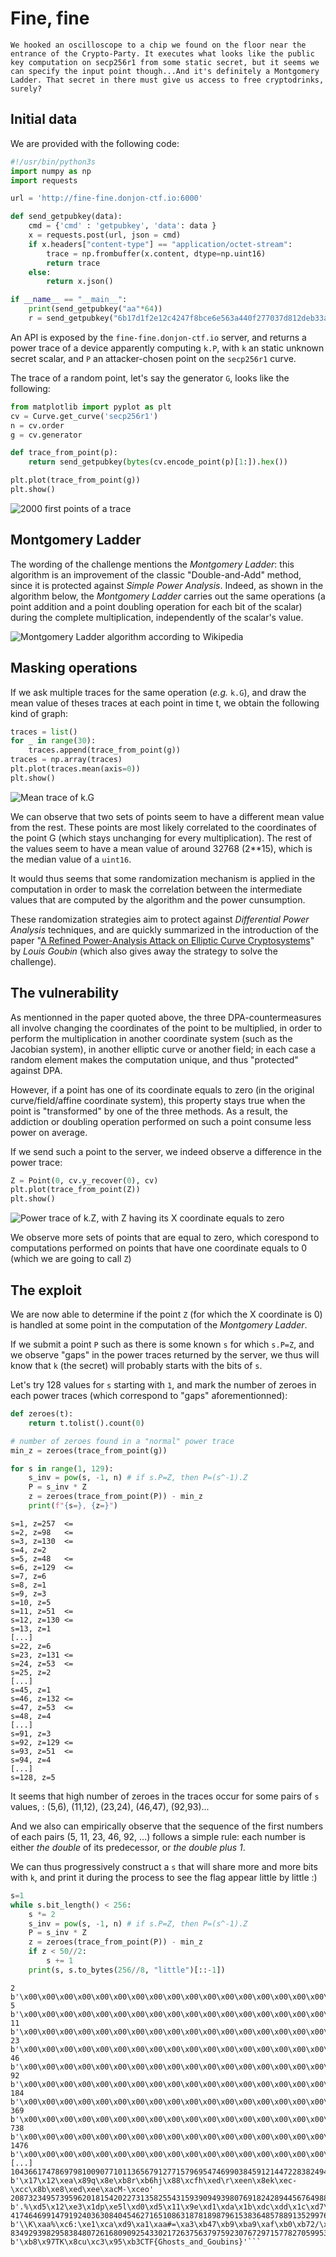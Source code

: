 # Fine, fine
```
We hooked an oscilloscope to a chip we found on the floor near the entrance of the Crypto-Party. It executes what looks like the public key computation on secp256r1 from some static secret, but it seems we can specify the input point though...And it's definitely a Montgomery Ladder. That secret in there must give us access to free cryptodrinks, surely?

```
## Initial data
We are provided with the following code:
```python
#!/usr/bin/python3s
import numpy as np
import requests

url = 'http://fine-fine.donjon-ctf.io:6000'

def send_getpubkey(data):
    cmd = {'cmd' : 'getpubkey', 'data': data }
    x = requests.post(url, json = cmd)
    if x.headers["content-type"] == "application/octet-stream":
        trace = np.frombuffer(x.content, dtype=np.uint16)
        return trace
    else:
        return x.json()

if __name__ == "__main__":
    print(send_getpubkey("aa"*64))
    r = send_getpubkey("6b17d1f2e12c4247f8bce6e563a440f277037d812deb33a0f4a13945d898c2964fe342e2fe1a7f9b8ee7eb4a7c0f9e162bce33576b315ececbb6406837bf51f5") # this is secp256r1's basepoint 
```

An API is exposed by the `fine-fine.donjon-ctf.io` server, and returns a power trace of a device apparently computing `k.P`, with `k` an static unknown secret scalar, and `P` an attacker-chosen point on the `secp256r1` curve.

The trace of a random point, let's say the generator `G`, looks like the following:

```python
from matplotlib import pyplot as plt
cv = Curve.get_curve('secp256r1')
n = cv.order
g = cv.generator

def trace_from_point(p):
    return send_getpubkey(bytes(cv.encode_point(p)[1:]).hex())

plt.plot(trace_from_point(g))
plt.show()

```

![2000 first points of a trace](2021-12-23-18-08-08.png)

## Montgomery Ladder

The wording of the challenge mentions the *Montgomery Ladder*: this algorithm is an improvement of the classic "Double-and-Add" method, since it is protected against *Simple Power Analysis*. Indeed, as shown in the algorithm below, the *Montgomery Ladder* carries out the same operations (a point addition and a point doubling operation for each bit of the scalar) during the complete multiplication, independently of the scalar's value.

![Montgomery Ladder algorithm according to Wikipedia](2021-12-23-18-11-44.png)


## Masking operations
If we ask multiple traces for the same operation (*e.g.* `k.G`), and draw the mean value of theses traces at each point in time t, we obtain the following kind of graph: 
```python
traces = list()
for _ in range(30):
    traces.append(trace_from_point(g))
traces = np.array(traces)
plt.plot(traces.mean(axis=0))
plt.show()
```

![Mean trace of k.G](2021-12-23-18-20-43.png)

We can observe that two sets of points seem to have a different mean value from the rest. These points are most likely correlated to the coordinates of the point G (which stays unchanging for every multiplication).
The rest of the values seem to have a mean value of around 32768 (2**15), which is the median value of a `uint16`.

It would thus seems that some randomization mechanism is applied in the computation in order to mask the correlation between the intermediate values that are computed by the algorithm and the power cunsumption.

These randomization strategies aim to protect against *Differential Power Analysis* techniques, and are quickly summarized in the introduction of the paper "[A Refined Power-Analysis Attack on
Elliptic Curve Cryptosystems](https://www.iacr.org/archive/pkc2003/25670199/25670199.pdf)" by *Louis Goubin* (which also gives away the strategy to solve the challenge).


## The vulnerability
As mentionned in the paper quoted above, the three DPA-countermeasures all involve changing the coordinates of the point to be multiplied, in order to perform the multiplication in another coordinate system (such as the Jacobian system), in another elliptic curve or another field; in each case a random element makes the computation unique, and thus "protected" against DPA. 

However, if a point has one of its coordinate equals to zero (in the original curve/field/affine coordinate system), this property stays true when the point is "transformed" by one of the three methods. As a result, the addiction or doubling operation performed on such a point consume less power on average.

If we send such a point to the server, we indeed observe a difference in the power trace:

```python
Z = Point(0, cv.y_recover(0), cv)
plt.plot(trace_from_point(Z))
plt.show()
```
![Power trace of k.Z, with Z having its X coordinate equals to zero](2021-12-23-18-52-40.png)

We observe more sets of points that are equal to zero, which corespond to computations performed on points that have one coordinate equals to 0 (which we are going to call `Z`)


## The exploit
We are now able to determine if the point `Z` (for which the X coordinate is 0) is handled at some point in the computation of the *Montgomery Ladder*.

If we submit a point `P` such as there is some known `s` for which `s.P=Z`, and we observe "gaps" in the power traces returned by the server, we thus will know that `k` (the secret) will probably starts with the bits of `s`.

Let's try 128 values for `s` starting with `1`, and mark the number of zeroes in each power traces (which correspond to "gaps" aforementionned):
```python
def zeroes(t):
    return t.tolist().count(0)

# number of zeroes found in a "normal" power trace
min_z = zeroes(trace_from_point(g))

for s in range(1, 129):
    s_inv = pow(s, -1, n) # if s.P=Z, then P=(s^-1).Z
    P = s_inv * Z
    z = zeroes(trace_from_point(P)) - min_z
    print(f"{s=}, {z=}")
```
```
s=1, z=257  <=
s=2, z=98   <=
s=3, z=130  <=
s=4, z=2
s=5, z=48   <=
s=6, z=129  <=
s=7, z=6
s=8, z=1
s=9, z=3
s=10, z=5
s=11, z=51  <=
s=12, z=130 <=
s=13, z=1
[...]
s=22, z=6
s=23, z=131 <=
s=24, z=53  <=
s=25, z=2
[...]
s=45, z=1
s=46, z=132 <=
s=47, z=53  <=
s=48, z=4
[...]
s=91, z=3
s=92, z=129 <=
s=93, z=51  <=
s=94, z=4
[...]
s=128, z=5
```

It seems that high number of zeroes in the traces occur for some pairs of `s` values, : (5,6), (11,12), (23,24), (46,47), (92,93)... 

And we also can empirically observe that the sequence of the first numbers of each pairs (5, 11, 23, 46, 92, ...) follows a simple rule: each number is either *the double* of its predecessor, or *the double plus 1*.

We can thus progressively construct a `s` that will share more and more bits with `k`, and print it during the process to see the flag appear little by little :)

```python
s=1
while s.bit_length() < 256:
    s *= 2
    s_inv = pow(s, -1, n) # if s.P=Z, then P=(s^-1).Z
    P = s_inv * Z
    z = zeroes(trace_from_point(P)) - min_z
    if z < 50//2:
        s += 1
    print(s, s.to_bytes(256//8, "little")[::-1])
```

```
2 b'\x00\x00\x00\x00\x00\x00\x00\x00\x00\x00\x00\x00\x00\x00\x00\x00\x00\x00\x00\x00\x00\x00\x00\x00\x00\x00\x00\x00\x00\x00\x00\x02'
5 b'\x00\x00\x00\x00\x00\x00\x00\x00\x00\x00\x00\x00\x00\x00\x00\x00\x00\x00\x00\x00\x00\x00\x00\x00\x00\x00\x00\x00\x00\x00\x00\x05'
11 b'\x00\x00\x00\x00\x00\x00\x00\x00\x00\x00\x00\x00\x00\x00\x00\x00\x00\x00\x00\x00\x00\x00\x00\x00\x00\x00\x00\x00\x00\x00\x00\x0b'
23 b'\x00\x00\x00\x00\x00\x00\x00\x00\x00\x00\x00\x00\x00\x00\x00\x00\x00\x00\x00\x00\x00\x00\x00\x00\x00\x00\x00\x00\x00\x00\x00\x17'
46 b'\x00\x00\x00\x00\x00\x00\x00\x00\x00\x00\x00\x00\x00\x00\x00\x00\x00\x00\x00\x00\x00\x00\x00\x00\x00\x00\x00\x00\x00\x00\x00.'
92 b'\x00\x00\x00\x00\x00\x00\x00\x00\x00\x00\x00\x00\x00\x00\x00\x00\x00\x00\x00\x00\x00\x00\x00\x00\x00\x00\x00\x00\x00\x00\x00\\'
184 b'\x00\x00\x00\x00\x00\x00\x00\x00\x00\x00\x00\x00\x00\x00\x00\x00\x00\x00\x00\x00\x00\x00\x00\x00\x00\x00\x00\x00\x00\x00\x00\xb8'
369 b'\x00\x00\x00\x00\x00\x00\x00\x00\x00\x00\x00\x00\x00\x00\x00\x00\x00\x00\x00\x00\x00\x00\x00\x00\x00\x00\x00\x00\x00\x00\x01q'
738 b'\x00\x00\x00\x00\x00\x00\x00\x00\x00\x00\x00\x00\x00\x00\x00\x00\x00\x00\x00\x00\x00\x00\x00\x00\x00\x00\x00\x00\x00\x00\x02\xe2'
1476 b'\x00\x00\x00\x00\x00\x00\x00\x00\x00\x00\x00\x00\x00\x00\x00\x00\x00\x00\x00\x00\x00\x00\x00\x00\x00\x00\x00\x00\x00\x00\x05\xc4'
[...]
10436617478697981009077101136567912771579695474699038459121447228382494183023 b'\x17\x12\xea\x89q\x8e\xb8r\xb6hj\x88\xcfh\xed\r\xeen\x8ek\xec-\xcc\x8b\xe8\xed\xee\xacM-\xceo'
20873234957395962018154202273135825543159390949398076918242894456764988366047 b'.%\xd5\x12\xe3\x1dp\xe5l\xd0\xd5\x11\x9e\xd1\xda\x1b\xdc\xdd\x1c\xd7\xd8[\x99\x17\xd1\xdb\xddX\x9a[\x9c\xdf'
41746469914791924036308404546271651086318781898796153836485788913529976732094 b'\\K\xaa%\xc6:\xe1\xca\xd9\xa1\xaa#=\xa3\xb47\xb9\xba9\xaf\xb0\xb72/\xa3\xb7\xba\xb14\xb79\xbe'
83492939829583848072616809092543302172637563797592307672971577827059953464189 b'\xb8\x97TK\x8cu\xc3\x95\xb3CTF{Ghosts_and_Goubins}'```